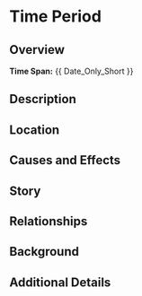 # Time Period

## Overview
**Time Span:** {{ Date_Only_Short }}


## Description


## Location


## Causes and Effects


## Story


## Relationships


## Background


## Additional Details

